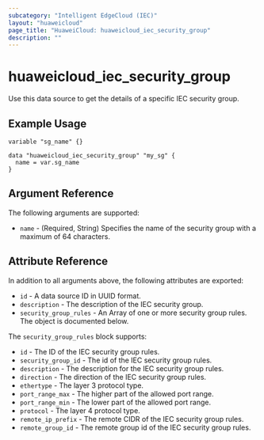 ```yaml
---
subcategory: "Intelligent EdgeCloud (IEC)"
layout: "huaweicloud"
page_title: "HuaweiCloud: huaweicloud_iec_security_group"
description: ""
---
```


# huaweicloud_iec_security_group

Use this data source to get the details of a specific IEC security group.

## Example Usage

```hcl
variable "sg_name" {}

data "huaweicloud_iec_security_group" "my_sg" {
  name = var.sg_name
}
```

## Argument Reference

The following arguments are supported:

* `name` - (Required, String) Specifies the name of the security group with a maximum of 64 characters.

## Attribute Reference

In addition to all arguments above, the following attributes are exported:

* `id` - A data source ID in UUID format.
* `description` - The description of the IEC security group.
* `security_group_rules` - An Array of one or more security group rules. The object is documented below.

The `security_group_rules` block supports:

* `id` - The ID of the IEC security group rules.
* `security_group_id` - The id of the IEC security group rules.
* `description` - The description for the IEC security group rules.
* `direction` - The direction of the IEC security group rules.
* `ethertype` - The layer 3 protocol type.
* `port_range_max` - The higher part of the allowed port range.
* `port_range_min` - The lower part of the allowed port range.
* `protocol` - The layer 4 protocol type.
* `remote_ip_prefix` - The remote CIDR of the IEC security group rules.
* `remote_group_id` - The remote group id of the IEC security group rules.

